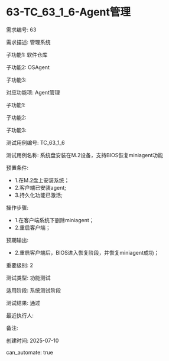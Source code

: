 # 63-TC_63_1_6-Agent管理

需求编号: 63

需求描述: 管理系统

子功能1: 软件仓库

子功能2: OSAgent

子功能3: 


对应功能项: Agent管理

子功能1: 

子功能2: 

子功能3: 


测试用例编号: TC_63_1_6

测试用例名称: 系统盘安装在M.2设备，支持BIOS恢复miniagent功能

预置条件:
- 1.在M.2盘上安装系统；
- 2.客户端已安装agent;
- 3.持久化功能已激活;

操作步骤:
- 1.在客户端系统下删除miniagent；
- 2.重启客户端；

预期输出:
- 2.重启客户端后，BIOS进入恢复阶段，并恢复miniagent成功；

重要级别: 2

测试类型: 功能测试

适用阶段: 系统测试阶段

测试结果: 通过

最近执行人: 

备注: 

创建时间: 2025-07-10

can_automate: true
